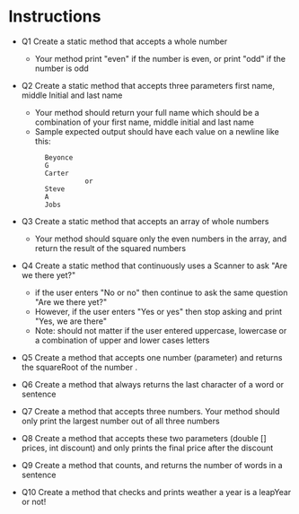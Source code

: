 # Instructions
    
   - Q1  Create a static method that accepts a whole number
       - Your method print "even" if the number is even, or print "odd" if the number is odd


   - Q2 Create a static method that accepts three parameters first name, middle Initial and last name
     - Your method should return your full name which should be a combination of your first name, middle initial and last name
     - Sample expected output should have each value on a newline like this:
```        
         Beyonce
         G
         Carter
                   or
         Steve
         A
         Jobs
```


  - Q3 Create a static method that accepts an array of whole numbers
       - Your method should square only the even numbers in the array, and return the result of the squared numbers


  - Q4 Create a static method that continuously uses a Scanner to ask "Are we there yet?"
       - if the user enters "No or no" then continue to ask the same question "Are we there yet?"
       - However, if the user enters "Yes or yes" then stop asking and print "Yes, we are there"
       - Note: should not matter if the user entered uppercase, lowercase or a combination of upper and lower cases letters


  - Q5 Create a method that accepts one number (parameter) and returns the squareRoot of the number .

  - Q6 Create a method that always returns the last character of a word or sentence

  - Q7 Create a method that accepts three numbers. Your method should only print the largest number out of all three numbers

  - Q8 Create a method that accepts these two parameters (double [] prices, int discount) and only prints the final price after the discount

  - Q9 Create a method that counts, and returns the number of words in a sentence

  - Q10 Create a method that checks and prints weather a year is a leapYear or not!
